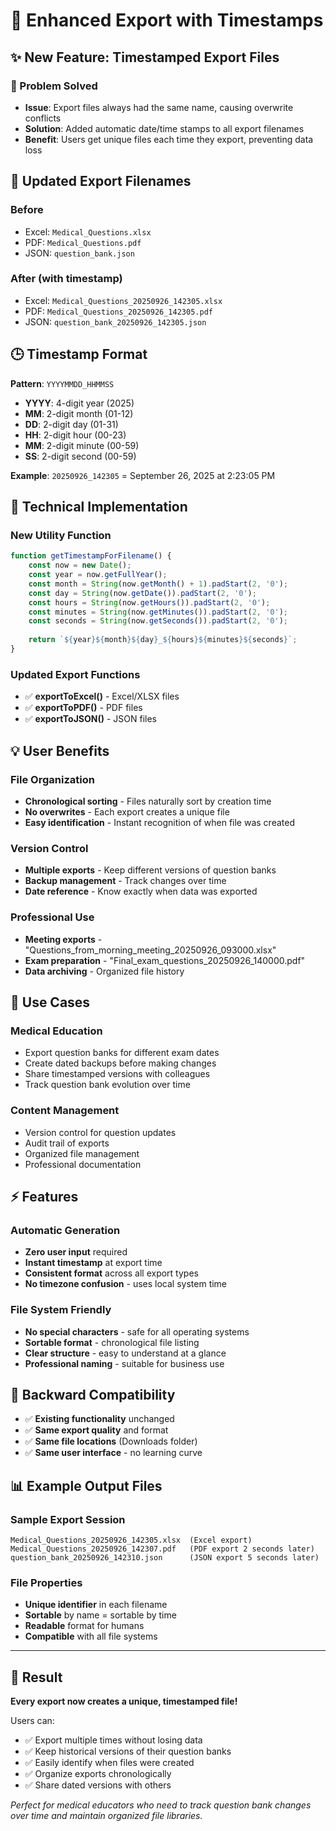 # 📅 Enhanced Export with Timestamps

## ✨ New Feature: Timestamped Export Files

### 🎯 Problem Solved
- **Issue**: Export files always had the same name, causing overwrite conflicts
- **Solution**: Added automatic date/time stamps to all export filenames
- **Benefit**: Users get unique files each time they export, preventing data loss

## 📁 Updated Export Filenames

### **Before**
- Excel: `Medical_Questions.xlsx`
- PDF: `Medical_Questions.pdf` 
- JSON: `question_bank.json`

### **After** (with timestamp)
- Excel: `Medical_Questions_20250926_142305.xlsx`
- PDF: `Medical_Questions_20250926_142305.pdf`
- JSON: `question_bank_20250926_142305.json`

## 🕒 Timestamp Format
**Pattern**: `YYYYMMDD_HHMMSS`
- **YYYY**: 4-digit year (2025)
- **MM**: 2-digit month (01-12) 
- **DD**: 2-digit day (01-31)
- **HH**: 2-digit hour (00-23)
- **MM**: 2-digit minute (00-59)
- **SS**: 2-digit second (00-59)

**Example**: `20250926_142305` = September 26, 2025 at 2:23:05 PM

## 🔧 Technical Implementation

### New Utility Function
```javascript
function getTimestampForFilename() {
    const now = new Date();
    const year = now.getFullYear();
    const month = String(now.getMonth() + 1).padStart(2, '0');
    const day = String(now.getDate()).padStart(2, '0');
    const hours = String(now.getHours()).padStart(2, '0');
    const minutes = String(now.getMinutes()).padStart(2, '0');
    const seconds = String(now.getSeconds()).padStart(2, '0');
    
    return `${year}${month}${day}_${hours}${minutes}${seconds}`;
}
```

### Updated Export Functions
- ✅ **exportToExcel()** - Excel/XLSX files
- ✅ **exportToPDF()** - PDF files  
- ✅ **exportToJSON()** - JSON files

## 💡 User Benefits

### **File Organization**
- **Chronological sorting** - Files naturally sort by creation time
- **No overwrites** - Each export creates a unique file
- **Easy identification** - Instant recognition of when file was created

### **Version Control**
- **Multiple exports** - Keep different versions of question banks
- **Backup management** - Track changes over time
- **Date reference** - Know exactly when data was exported

### **Professional Use**
- **Meeting exports** - "Questions_from_morning_meeting_20250926_093000.xlsx"
- **Exam preparation** - "Final_exam_questions_20250926_140000.pdf"
- **Data archiving** - Organized file history

## 🎯 Use Cases

### **Medical Education**
- Export question banks for different exam dates
- Create dated backups before making changes
- Share timestamped versions with colleagues
- Track question bank evolution over time

### **Content Management**
- Version control for question updates
- Audit trail of exports
- Organized file management
- Professional documentation

## ⚡ Features

### **Automatic Generation**
- **Zero user input** required
- **Instant timestamp** at export time
- **Consistent format** across all export types
- **No timezone confusion** - uses local system time

### **File System Friendly**
- **No special characters** - safe for all operating systems
- **Sortable format** - chronological file listing
- **Clear structure** - easy to understand at a glance
- **Professional naming** - suitable for business use

## 🔄 Backward Compatibility

- ✅ **Existing functionality** unchanged
- ✅ **Same export quality** and format
- ✅ **Same file locations** (Downloads folder)
- ✅ **Same user interface** - no learning curve

## 📊 Example Output Files

### Sample Export Session
```
Medical_Questions_20250926_142305.xlsx  (Excel export)
Medical_Questions_20250926_142307.pdf   (PDF export 2 seconds later)
question_bank_20250926_142310.json      (JSON export 5 seconds later)
```

### File Properties
- **Unique identifier** in each filename
- **Sortable** by name = sortable by time
- **Readable** format for humans
- **Compatible** with all file systems

---

## 🎉 Result

**Every export now creates a unique, timestamped file!**

Users can:
- ✅ Export multiple times without losing data
- ✅ Keep historical versions of their question banks  
- ✅ Easily identify when files were created
- ✅ Organize exports chronologically
- ✅ Share dated versions with others

*Perfect for medical educators who need to track question bank changes over time and maintain organized file libraries.*
